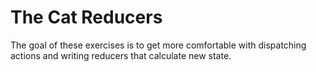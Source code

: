 # The Cat Reducers

The goal of these exercises is to get more comfortable with dispatching actions and writing reducers that calculate new state.
<!--
## Exercise 1

Starting with the following state:

```js
{
  activity: 'napping'
}
```

Write a reducer that responds to the following actions:

* `ACTION_NAP`
* `ACTION_EAT`
* `ACTION_PLAY`

Along with the reducer, make sure that you have action creators and a redux store.

You'll dispatch the actions one at a time.

## Exercise 2

This is a variation on exercise #1, but it requires you to create actions that have payloads.

Your initial state has the following:

```js
{
  name: 'Guster',
  activity: 'blep'
}
```

Write a reducer that responds to the following actions:

* `ACTION_SET_NAME`
* `ACTION_SET_ACTIVITY`

Modify your action creators and reducer so that you can modify _two_ pieces of state based on the information in the `action.payload`.

## Exercise 3

### The "So Many Cats!" Reducer

Your initial state is:

```js
  cats: {
    1001: {
      name: 'Beans',
      activity: 'meowing',
    },
    1002: {
      name: 'Bandit',
      activity: 'eating',
    },
  },
```

Your reducer will respond to the following actions:

* `ACTION_SET_NAME`
* `ACTION_SET_ACTIVITY`
* `ACTION_ADD_CAT`

Modify the action creators and reducers so that you can update an existing cat by their id, and you can add a new cat. In both cases, you'll need to identify the cat by their id in the action.payload.

#### NOTE

When you create a cat, generate a new id. Think in terms of something like this:
`const id = Math.random().toString(36).substring(2, 15) + Math.random().toString(36).substring(2, 15);` -->